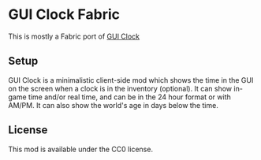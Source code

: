 # GUI Clock Fabric

This is mostly a Fabric port of [GUI Clock](https://www.curseforge.com/minecraft/mc-mods/gui-clock)

## Setup

GUI Clock is a minimalistic client-side mod which shows the time in the GUI on the screen when a clock is in the inventory (optional). It can show in-game time and/or real time, and can be in the 24 hour format or with AM/PM. It can also show the world's age in days below the time.

## License

This mod is available under the CC0 license.
